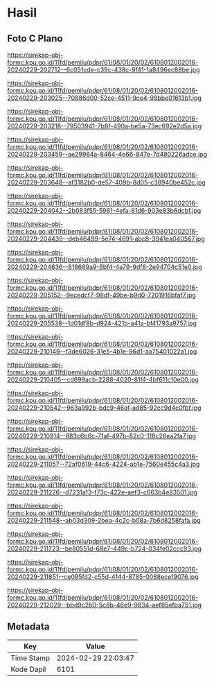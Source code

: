# Hasil

## Foto C Plano

https://sirekap-obj-formc.kpu.go.id/11fd/pemilu/pdpr/61/08/01/20/02/6108012002016-20240229-202712--6c051cde-c39c-438c-9f41-1a8496ec88be.jpg

https://sirekap-obj-formc.kpu.go.id/11fd/pemilu/pdpr/61/08/01/20/02/6108012002016-20240229-203025--70886d00-52ce-4511-9ce4-99bbe01613b1.jpg

https://sirekap-obj-formc.kpu.go.id/11fd/pemilu/pdpr/61/08/01/20/02/6108012002016-20240229-203218--79503941-7b8f-490a-be5a-73ec692e2d5a.jpg

https://sirekap-obj-formc.kpu.go.id/11fd/pemilu/pdpr/61/08/01/20/02/6108012002016-20240229-203459--ae29984a-8464-4e66-847e-7d480226adce.jpg

https://sirekap-obj-formc.kpu.go.id/11fd/pemilu/pdpr/61/08/01/20/02/6108012002016-20240229-203648--af3182b0-de57-409b-8d05-c38940be452c.jpg

https://sirekap-obj-formc.kpu.go.id/11fd/pemilu/pdpr/61/08/01/20/02/6108012002016-20240229-204042--2b083f55-5981-4efa-81d6-903e83b6dcbf.jpg

https://sirekap-obj-formc.kpu.go.id/11fd/pemilu/pdpr/61/08/01/20/02/6108012002016-20240229-204439--deb46499-5e74-4691-abc8-3941ea040567.jpg

https://sirekap-obj-formc.kpu.go.id/11fd/pemilu/pdpr/61/08/01/20/02/6108012002016-20240229-204636--818689a9-8bf4-4a79-9df8-2e94704c51e0.jpg

https://sirekap-obj-formc.kpu.go.id/11fd/pemilu/pdpr/61/08/01/20/02/6108012002016-20240229-205152--9ecedcf7-98df-49be-b9d0-7201916bfaf7.jpg

https://sirekap-obj-formc.kpu.go.id/11fd/pemilu/pdpr/61/08/01/20/02/6108012002016-20240229-205538--1d01df8b-d924-421b-a41a-bf41793a9757.jpg

https://sirekap-obj-formc.kpu.go.id/11fd/pemilu/pdpr/61/08/01/20/02/6108012002016-20240229-210149--f3de6026-31e5-4b1e-96d1-aa75401022a1.jpg

https://sirekap-obj-formc.kpu.go.id/11fd/pemilu/pdpr/61/08/01/20/02/6108012002016-20240229-210405--cd699acb-2288-4020-81f4-4bf611c10e00.jpg

https://sirekap-obj-formc.kpu.go.id/11fd/pemilu/pdpr/61/08/01/20/02/6108012002016-20240229-210542--963a992b-bdc9-46af-ad85-92cc9d4c0fbf.jpg

https://sirekap-obj-formc.kpu.go.id/11fd/pemilu/pdpr/61/08/01/20/02/6108012002016-20240229-210914--883c6b6c-71af-497b-82c0-118c26ea2fa7.jpg

https://sirekap-obj-formc.kpu.go.id/11fd/pemilu/pdpr/61/08/01/20/02/6108012002016-20240229-211057--72af0619-44c6-4224-ab1e-7560e455c4a3.jpg

https://sirekap-obj-formc.kpu.go.id/11fd/pemilu/pdpr/61/08/01/20/02/6108012002016-20240229-211226--d7231a13-f73c-422e-aef3-c663b4e83501.jpg

https://sirekap-obj-formc.kpu.go.id/11fd/pemilu/pdpr/61/08/01/20/02/6108012002016-20240229-211548--ab03d309-2bea-4c2c-b08a-7b6d8258fafa.jpg

https://sirekap-obj-formc.kpu.go.id/11fd/pemilu/pdpr/61/08/01/20/02/6108012002016-20240229-211723--be80551d-68e7-449c-b724-034fe02ccc93.jpg

https://sirekap-obj-formc.kpu.go.id/11fd/pemilu/pdpr/61/08/01/20/02/6108012002016-20240229-211851--ce095fd2-c55d-4144-8785-0088ece19076.jpg

https://sirekap-obj-formc.kpu.go.id/11fd/pemilu/pdpr/61/08/01/20/02/6108012002016-20240229-212029--bbd9c2b0-5c8b-46e9-9834-aef85efba751.jpg


## Metadata

| Key        | Value               |
| ---------- | ------------------- |
| Time Stamp | 2024-02-29 22:03:47 |
| Kode Dapil | 6101                |



